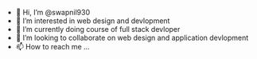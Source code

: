 - 👋 Hi, I’m @swapnil930
- 👀 I’m interested in web design and devlopment
- 🌱 I’m currently doing course of full stack devloper
- 💞️ I’m looking to collaborate on web design and application devlopment
- 📫 How to reach me ...

<!---
swapnil930/swapnil930 is a ✨ special ✨ repository because its `README.md` (this file) appears on your GitHub profile.
You can click the Preview link to take a look at your changes.
--->
